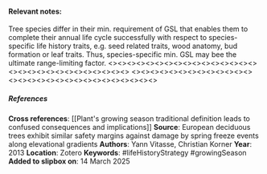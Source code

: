 #### **Relevant notes**:
Tree species differ in their min. requirement of GSL that enables them to complete their annual life cycle successfully with respect to species-specific life history traits, e.g. seed related traits, wood anatomy, bud formation or leaf traits. Thus, species-specific min. GSL may bee the ultimate range-limiting factor.
<><><><><><><><><><><><><><><><><><><><><><><><><><><><><>
<><><><><><><><><><><><><><><><><><><><><><><><><><><><><>
##### References
**Cross references**:
[[Plant's growing season traditional definition leads to confused consequences and implications]]
**Source**:  European deciduous trees exhibit similar safety margins against damage by spring freeze events along elevational gradients
**Authors**: Yann Vitasse, Christian Korner
**Year**: 2013
**Location**: Zotero
**Keywords**: #lifeHistoryStrategy #growingSeason 
**Added to slipbox on**: 14 March 2025
